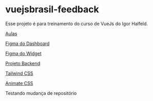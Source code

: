 # vuejsbrasil-feedback

Esse projeto é para treinamento do curso de VueJs do Igor Halfeld.

[Aulas](https://igorhalfeld.teachable.com/courses/)

[Figma do Dashboard](https://www.figma.com/file/WhUZBnYnxgXVImQjh04Qon/Admin?node-id=0%3A1)

[Figma do Widget](https://www.figma.com/file/VYWmc92nrhSqrgUxf6QpFj/Widget?node-id=0%3A1)

[Projeto Backend](https://github.com/vuejs-br/treinamento-vue3-code/)

[Tailwind CSS](https://tailwindcss.com/docs/installation/using-postcss)

[Animate CSS](https://animate.style/)

Testando mudança de repositório